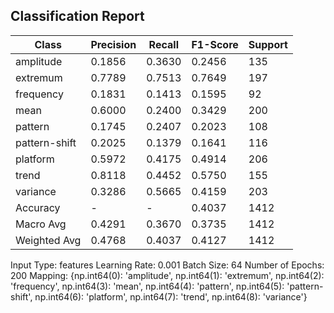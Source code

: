 ## Classification Report

| Class | Precision | Recall | F1-Score | Support |
|-------|-----------|--------|----------|---------|
| amplitude | 0.1856 | 0.3630 | 0.2456 | 135 |
| extremum | 0.7789 | 0.7513 | 0.7649 | 197 |
| frequency | 0.1831 | 0.1413 | 0.1595 | 92 |
| mean | 0.6000 | 0.2400 | 0.3429 | 200 |
| pattern | 0.1745 | 0.2407 | 0.2023 | 108 |
| pattern-shift | 0.2025 | 0.1379 | 0.1641 | 116 |
| platform | 0.5972 | 0.4175 | 0.4914 | 206 |
| trend | 0.8118 | 0.4452 | 0.5750 | 155 |
| variance | 0.3286 | 0.5665 | 0.4159 | 203 |
| Accuracy | - | - | 0.4037 | 1412 |
| Macro Avg | 0.4291 | 0.3670 | 0.3735 | 1412 |
| Weighted Avg | 0.4768 | 0.4037 | 0.4127 | 1412 |

Input Type: features
Learning Rate: 0.001
Batch Size: 64
Number of Epochs: 200
Mapping: {np.int64(0): 'amplitude', np.int64(1): 'extremum', np.int64(2): 'frequency', np.int64(3): 'mean', np.int64(4): 'pattern', np.int64(5): 'pattern-shift', np.int64(6): 'platform', np.int64(7): 'trend', np.int64(8): 'variance'}